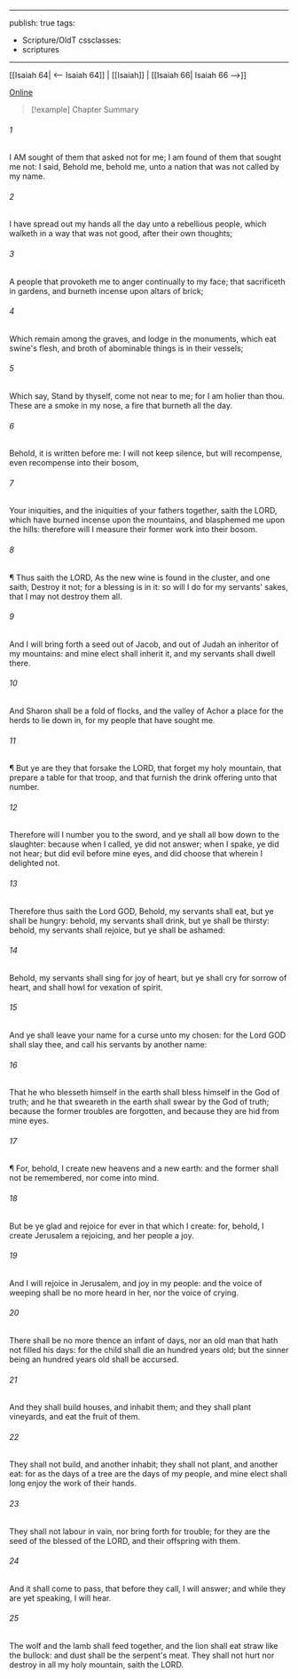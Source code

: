

---
publish: true
tags:
  - Scripture/OldT
cssclasses:
  - scriptures
---
[[Isaiah 64| <-- Isaiah 64]] | [[Isaiah]] | [[Isaiah 66| Isaiah 66 -->]]

[Online](https://churchofjesuschrist.org/study/scriptures/ot/isa/65?lang=eng)

>[!example] Chapter Summary
>
###### 1
I AM sought of them that asked not for me; I am found of them that sought me not: I said, Behold me, behold me, unto a nation that was not called by my name.
###### 2
I have spread out my hands all the day unto a rebellious people, which walketh in a way that was not good, after their own thoughts;
###### 3
A people that provoketh me to anger continually to my face; that sacrificeth in gardens, and burneth incense upon altars of brick;
###### 4
Which remain among the graves, and lodge in the monuments, which eat swine's flesh, and broth of abominable things is in their vessels;
###### 5
Which say, Stand by thyself, come not near to me; for I am holier than thou.  These are a smoke in my nose, a fire that burneth all the day.
###### 6
Behold, it is written before me: I will not keep silence, but will recompense, even recompense into their bosom,
###### 7
Your iniquities, and the iniquities of your fathers together, saith the LORD, which have burned incense upon the mountains, and blasphemed me upon the hills: therefore will I measure their former work into their bosom.
###### 8
¶ Thus saith the LORD, As the new wine is found in the cluster, and one saith, Destroy it not; for a blessing is in it: so will I do for my servants' sakes, that I may not destroy them all.
###### 9
And I will bring forth a seed out of Jacob, and out of Judah an inheritor of my mountains: and mine elect shall inherit it, and my servants shall dwell there.
###### 10
And Sharon shall be a fold of flocks, and the valley of Achor a place for the herds to lie down in, for my people that have sought me.
###### 11
¶ But ye are they that forsake the LORD, that forget my holy mountain, that prepare a table for that troop, and that furnish the drink offering unto that number.
###### 12
Therefore will I number you to the sword, and ye shall all bow down to the slaughter: because when I called, ye did not answer; when I spake, ye did not hear; but did evil before mine eyes, and did choose that wherein I delighted not.
###### 13
Therefore thus saith the Lord GOD, Behold, my servants shall eat, but ye shall be hungry: behold, my servants shall drink, but ye shall be thirsty: behold, my servants shall rejoice, but ye shall be ashamed:
###### 14
Behold, my servants shall sing for joy of heart, but ye shall cry for sorrow of heart, and shall howl for vexation of spirit.
###### 15
And ye shall leave your name for a curse unto my chosen: for the Lord GOD shall slay thee, and call his servants by another name:
###### 16
That he who blesseth himself in the earth shall bless himself in the God of truth; and he that sweareth in the earth shall swear by the God of truth; because the former troubles are forgotten, and because they are hid from mine eyes.
###### 17
¶ For, behold, I create new heavens and a new earth: and the former shall not be remembered, nor come into mind.
###### 18
But be ye glad and rejoice for ever in that which I create: for, behold, I create Jerusalem a rejoicing, and her people a joy.
###### 19
And I will rejoice in Jerusalem, and joy in my people: and the voice of weeping shall be no more heard in her, nor the voice of crying.
###### 20
There shall be no more thence an infant of days, nor an old man that hath not filled his days: for the child shall die an hundred years old; but the sinner being an hundred years old shall be accursed.
###### 21
And they shall build houses, and inhabit them; and they shall plant vineyards, and eat the fruit of them.
###### 22
They shall not build, and another inhabit; they shall not plant, and another eat: for as the days of a tree are the days of my people, and mine elect shall long enjoy the work of their hands.
###### 23
They shall not labour in vain, nor bring forth for trouble; for they are the seed of the blessed of the LORD, and their offspring with them.
###### 24
And it shall come to pass, that before they call, I will answer; and while they are yet speaking, I will hear.
###### 25
The wolf and the lamb shall feed together, and the lion shall eat straw like the bullock: and dust shall be the serpent's meat.  They shall not hurt nor destroy in all my holy mountain, saith the LORD.



